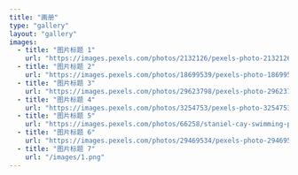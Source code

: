 ```yaml
---
title: "画册"
type: "gallery"
layout: "gallery"
images:
  - title: "图片标题 1"
    url: "https://images.pexels.com/photos/2132126/pexels-photo-2132126.jpeg"
  - title: "图片标题 2"
    url: "https://images.pexels.com/photos/18699539/pexels-photo-18699539.jpeg"
  - title: "图片标题 3"
    url: "https://images.pexels.com/photos/29623798/pexels-photo-29623798.jpeg"
  - title: "图片标题 4"
    url: "https://images.pexels.com/photos/3254753/pexels-photo-3254753.jpeg"
  - title: "图片标题 5"
    url: "https://images.pexels.com/photos/66258/staniel-cay-swimming-pig-seagull-fish-66258.jpeg"
  - title: "图片标题 6"
    url: "https://images.pexels.com/photos/29469534/pexels-photo-29469534.jpeg"
  - title: "图片标题 7"
    url: "/images/1.png"
---
```

